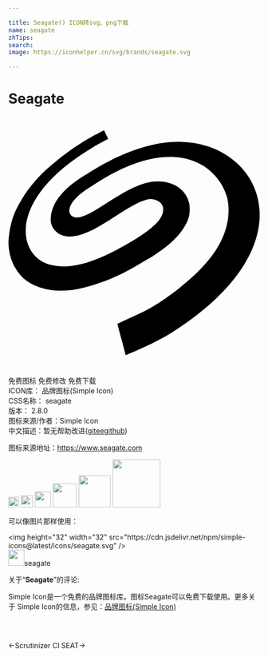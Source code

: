 ```yaml
---

title: Seagate() ICON转svg、png下载
name: seagate
zhTips: 
search: 
image: https://iconhelper.cn/svg/brands/seagate.svg

---
```


# Seagate  <small style="font-size: 60%;font-weight: 100"></small>

<div id="svg" class="svg-wrap">
<svg role="img" viewBox="0 0 24 24" xmlns="http://www.w3.org/2000/svg"><title>Seagate icon</title><path d="M8.315 1.735c.277-.166.554-.333.831-.443.111.277.277.554.388.83-.61.333-1.219.61-1.772.997-8.149 4.948-6.9 10.574-3.379 11.077 2.399.45 5.343-1.094 7.422-2.326 1.575-.985 2.99-1.926 2.99-3.046 0-.713-.824-1.053-1.495-.942-2.167.542-5.07 3.545-7.477 3.545-1.097 0-1.895-.842-1.772-1.828.154-1.843 1.891-3.229 3.49-4.154 2.585-1.696 6.02-3.199 9.082-3.046 7.647.264 12.227 9.815-.997 18.167-1.501.948-3.92 1.99-4.43 2.16-.222-.997-.554-1.994-.776-2.991 2.421-1.14 3.145-1.281 5.816-3.323 2.243-1.795 4.4-3.917 4.763-6.813.055-.664.055-1.274-.111-1.938-.901-3.09-5.07-6.275-12.905-1.052-.815.475-2.16 1.436-2.16 2.381 0 .222.166.499.388.554 1.204.516 3.881-2.192 6.535-3.102 2.08-.734 4.175.047 4.542 1.884.055.498.055.996-.11 1.44-.594 1.541-2.025 2.658-3.49 3.6-1.53.842-3.087 2.042-6.48 2.935-2.315.631-5.267.29-6.48-1.772-.499-.776-.72-1.717-.72-2.603.055-1.053.277-2.105.72-3.047.775-1.606 1.938-3.046 3.323-4.209a23.121 23.121 0 0 1 4.32-2.99z"/></svg>
</div>
<detail full-name='seagate'></detail>

<div class="detail-page">
<p>
<span><span class="badge-success badge">免费图标</span> <span class="badge-success badge">免费修改</span>  <span class="badge-success badge">免费下载</span> </span>
<br/>
<span>
ICON库：
<span class="badge-secondary badge">品牌图标(Simple Icon)</span> 
</span>
<br/>
<span>
CSS名称：
<span class="badge-secondary badge">seagate</span> 
</span>

<br/>
<span>
版本：
<span class="badge-secondary badge">2.8.0</span> 
</span>
<br/>
<span>图标来源/作者：<span class="badge-light badge">Simple Icon</span></span> 
<br/>
<span class="zh-detail">中文描述：暂无<span class="help-link"><span>帮助改进</span>(<a href="https://gitee.com/liuwave/icon-helper/edit/master/json/brands/seagate.json" target="_blank" rel="noopener noreferrer">gitee</a><a href="https://github.com/liuwave/icon-helper/edit/master/json/brands/seagate.json" target="_blank" rel="noopener noreferrer">github</a></span>)</span><br/>
</p>
</div><div class="description description alert alert-light"><p>图标来源地址：<a href="https://www.seagate.com" target="_blank" rel="noopener noreferrer">https://www.seagate.com</a></p></div>
<div class="alert alert-dark">
<img height="21" width="21" src="https://cdn.jsdelivr.net/npm/simple-icons@latest/icons/seagate.svg" />
<img height="24" width="24" src="https://cdn.jsdelivr.net/npm/simple-icons@latest/icons/seagate.svg" />
<img height="32" width="32" src="https://cdn.jsdelivr.net/npm/simple-icons@latest/icons/seagate.svg" />
<img height="48" width="48" src="https://cdn.jsdelivr.net/npm/simple-icons@latest/icons/seagate.svg" />
<img height="64" width="64" src="https://cdn.jsdelivr.net/npm/simple-icons@latest/icons/seagate.svg" />
<img height="96" width="96" src="https://cdn.jsdelivr.net/npm/simple-icons@latest/icons/seagate.svg" />

</div>
<div>
  <p>可以像图片那样使用：    
  </p>
  <div class="alert alert-primary" style="font-size: 14px">
    &lt;img height="32" width="32" src="https://cdn.jsdelivr.net/npm/simple-icons@latest/icons/seagate.svg" /&gt;
    <copy-btn content='<img height="32" width="32" src="https://cdn.jsdelivr.net/npm/simple-icons@latest/icons/seagate.svg" />'></copy-btn>
  </div>
  <div class="alert alert-secondary">
    <img height="32" width="32" src="https://cdn.jsdelivr.net/npm/simple-icons@latest/icons/seagate.svg" />seagate
    <copy-btn content="seagate" btn-title="复制图标名称"></copy-btn>
  </div>
</div>
<div class="icon-detail__container">
<p>关于“<b>Seagate</b>”的评论:</p>
</div>
<Vssue title="关于“Seagate”的评论" />
<div><p>Simple Icon是一个免费的品牌图标库。图标Seagate可以免费下载使用。更多关于  Simple Icon的信息，参见：<a target="_blank" href="https://iconhelper.cn/brands.html">品牌图标(Simple Icon)</a>
</p></div>


<div style="padding:2rem 0 " class="page-nav"><p class="inner"><span class="prev">←<router-link to="/icon/scrutinizer-ci.html">Scrutinizer CI</router-link></span> <span class="next"><router-link to="/icon/seat.html">SEAT</router-link>→</span></p></div>
